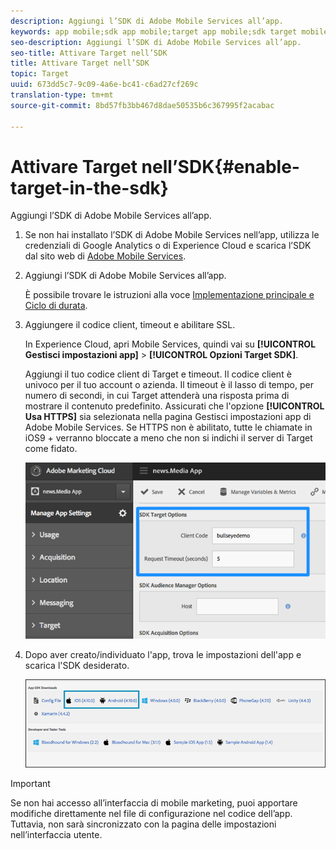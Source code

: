 ```yaml
---
description: Aggiungi l’SDK di Adobe Mobile Services all’app.
keywords: app mobile;sdk app mobile;target app mobile;sdk target mobile;sdk app mobile;target in sdk
seo-description: Aggiungi l’SDK di Adobe Mobile Services all’app.
seo-title: Attivare Target nell’SDK
title: Attivare Target nell’SDK
topic: Target
uuid: 673dd5c7-9c09-4a6e-bc41-c6ad27cf269c
translation-type: tm+mt
source-git-commit: 8bd57fb3bb467d8dae50535b6c367995f2acabac

---
```



# Attivare Target nell’SDK{#enable-target-in-the-sdk}

Aggiungi l’SDK di Adobe Mobile Services all’app.

1. Se non hai installato l’SDK di Adobe Mobile Services nell’app, utilizza le credenziali di Google Analytics o di Experience Cloud e scarica l’SDK dal sito web di [Adobe Mobile Services](https://mobilemarketing.adobe.com).

1. Aggiungi l’SDK di Adobe Mobile Services all’app.

   È possibile trovare le istruzioni alla voce [Implementazione principale e Ciclo di durata](https://marketing.adobe.com/resources/help/en_US/mobile/ios/dev_qs.html).
1. Aggiungere il codice client, timeout e abilitare SSL.

   In Experience Cloud, apri Mobile Services, quindi vai su **[!UICONTROL Gestisci impostazioni app]** &gt; **[!UICONTROL Opzioni Target SDK]**.

   Aggiungi il tuo codice client di Target e timeout. Il codice client è univoco per il tuo account o azienda. Il timeout è il lasso di tempo, per numero di secondi, in cui Target attenderà una risposta prima di mostrare il contenuto predefinito. Assicurati che l&#39;opzione **[!UICONTROL Usa HTTPS]** sia selezionata nella pagina Gestisci impostazioni app di Adobe Mobile Services. Se HTTPS non è abilitato, tutte le chiamate in iOS9 + verranno bloccate a meno che non si indichi il server di Target come fidato.

   ![](assets/mobile-clientcode.png)

1. Dopo aver creato/individuato l&#39;app, trova le impostazioni dell&#39;app e scarica l&#39;SDK desiderato.

   ![](assets/download-sdk.png)

>[!IMPORTANT]
>
> Se non hai accesso all’interfaccia di mobile marketing, puoi apportare modifiche direttamente nel file di configurazione nel codice dell’app. Tuttavia, non sarà sincronizzato con la pagina delle impostazioni nell’interfaccia utente.

